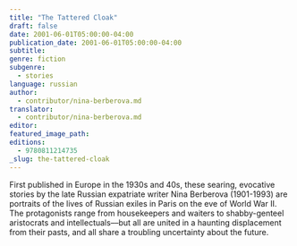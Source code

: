```yaml
---
title: "The Tattered Cloak"
draft: false
date: 2001-06-01T05:00:00-04:00
publication_date: 2001-06-01T05:00:00-04:00
subtitle:
genre: fiction
subgenre:
  - stories
language: russian
author:
  - contributor/nina-berberova.md
translator:
  - contributor/nina-berberova.md
editor:
featured_image_path:
editions:
  - 9780811214735
_slug: the-tattered-cloak
---
```


First published in Europe in the 1930s and 40s, these searing, evocative stories by the late Russian expatriate writer Nina Berberova (1901-1993) are portraits of the lives of Russian exiles in Paris on the eve of World War II. The protagonists range from housekeepers and waiters to shabby-genteel aristocrats and intellectuals––but all are united in a haunting displacement from their pasts, and all share a troubling uncertainty about the future.

